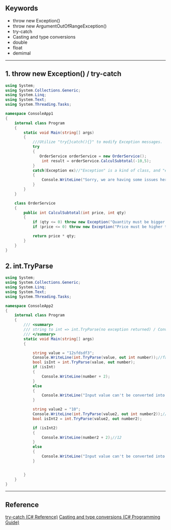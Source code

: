 ## Keywords
* throw new Exception()
* throw new ArgumentOutOfRangeException()
* try-catch
* Casting and type conversions
* double
* float
* demimal
<hr>

## 1. throw new Exception() / try-catch
```C# =
using System;
using System.Collections.Generic;
using System.Linq;
using System.Text;
using System.Threading.Tasks;

namespace ConsoleApp1
{
    internal class Program
    {
        static void Main(string[] args)
        {
            ///Utilize "try{}catch(){}" to modify Exception messages.
            try
            {
               OrderService orderService = new OrderService();
                int result = orderService.CalculSubtotal(-10,5);
            }
            catch(Exception ex)//"Exception" is a kind of class, and "ex" is a variable.
            {
                Console.WriteLine("Sorry, we are having some issues here, and the reason is " + ex.Message); ;
            }
        }
    }

    class OrderService
    {
        public int CalculSubtotal(int price, int qty)
        {
            if (qty <= 0) throw new Exception("Quantity must be bigger than zero.");
            if (price <= 0) throw new Exception("Price must be higher than zero.");

            return price * qty;
        }
    }
}
```

## 2. int.TryParse
```C# =
using System;
using System.Collections.Generic;
using System.Linq;
using System.Text;
using System.Threading.Tasks;

namespace ConsoleApp2
{
    internal class Program
    {
        /// <summary>
        /// string to int => int.TryParse(no exception returned) / Convert.Int32(will have exception returned)
        /// </summary>
        static void Main(string[] args)
        {

            string value = "12sfdsdf3";
            Console.WriteLine(int.TryParse(value, out int number));//false
            bool isInt = int.TryParse(value, out number);
            if (isInt)
            {
                Console.WriteLine(number + 2);
            }
            else
            {
                Console.WriteLine("Input value can't be converted into integer.");//This one
            }

            string value2 = "10";
            Console.WriteLine(int.TryParse(value2, out int number2));//true
            bool isInt2 = int.TryParse(value2, out number2);

            if (isInt2)
            {
                Console.WriteLine(number2 + 2);//12
            }
            else
            {
                Console.WriteLine("Input value can't be converted into integer.");
            }


        }
    }
}

```
<hr>

## Reference
[try-catch (C# Reference)](https://docs.microsoft.com/en-us/dotnet/csharp/language-reference/keywords/try-catch)
[Casting and type conversions (C# Programming Guide)](https://docs.microsoft.com/en-us/dotnet/csharp/programming-guide/types/casting-and-type-conversions)
